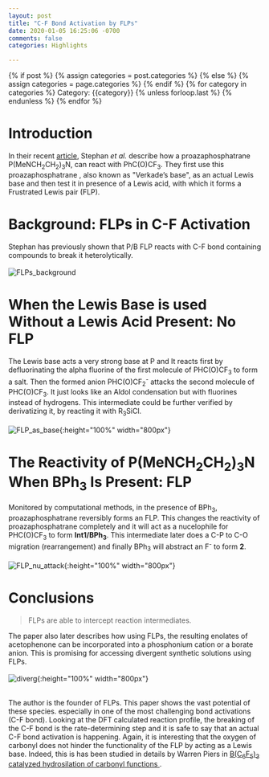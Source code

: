 ```yaml
---
layout: post
title: "C-F Bond Activation by FLPs"
date: 2020-01-05 16:25:06 -0700
comments: false
categories: Highlights

---
```

<div class="post-categories">
  {% if post %}
    {% assign categories = post.categories %}
  {% else %}
    {% assign categories = page.categories %}
  {% endif %}
  {% for category in categories %}
  Category: {{category}}
  {% unless forloop.last %}&nbsp;{% endunless %}
  {% endfor %}
</div>

# Introduction
In their recent [article](https://doi.org/10.1039/C9DT04588K), Stephan _et al._ describe how a proazaphosphatrane P(MeNCH<sub>2</sub>CH<sub>2</sub>)<sub>3</sub>N, can react with PhC(O)CF<sub>3</sub>. They first use this proazaphosphatrane , also known as "Verkade’s base", as an actual Lewis base and then test it in presence of a Lewis acid, with which it forms a Frustrated Lewis pair (FLP).

# Background: FLPs in C-F Activation
Stephan has previously shown that P/B FLP reacts with C-F bond containing compounds to
break it heterolytically.  
<br/>
![FLPs_background](https://dl.dropboxusercontent.com/s/bthvv4euey4pt22/FLPs_background3.png?dl=0)  

# When the Lewis Base is used Without a Lewis Acid Present: No FLP
The Lewis base acts a very strong base at P and It reacts first by defluorinating the alpha fluorine of the first molecule of 
PHC(O)CF<sub>3</sub> to form a salt. Then the formed anion PHC(O)CF<sub>2</sub><sup>-</sup> attacks the second molecule of PHC(O)CF<sub>3</sub>. It just looks like an Aldol condensation but with fluorines instead of hydrogens. This intermediate could be
further verified by derivatizing it, by reacting it with R<sub>3</sub>SiCl.
<br/>    
![FLP_as_base](https://dl.dropboxusercontent.com/s/ark8707nx0uwnoy/FLP_as_base5.jpg?dl=0){:height="100%" width="800px"}  

# The Reactivity of P(MeNCH<sub>2</sub>CH<sub>2</sub>)<sub>3</sub>N When BPh<sub>3</sub> Is Present: FLP

Monitored by computational methods, in the presence of BPh<sub>3</sub>, proazaphosphatrane reversibly forms an FLP. This changes the reactivity of proazaphosphatrane
completely and it will act as a nucelophile for PHC(O)CF<sub>3</sub> to form __Int1/BPh<sub>3</sub>__. This intermediate
later does a C-P to C-O migration (rearrangement) and finally BPh<sub>3</sub> will abstract an F<sup>-</sup> to form __2__.  
<br/>
![FLP_nu_attack](https://dl.dropboxusercontent.com/s/nh9sf8eu3wwt5uq/FLP_nu_attack.png?dl=0){:height="100%" width="800px"}  

# Conclusions

> FLPs are able to intercept reaction intermediates.

The paper also later describes how using FLPs, the resulting enolates of acetophenone can be incorporated into a phosphonium cation or a borate anion. This is promising for accessing divergent synthetic solutions using FLPs.  
<br/>
![diverg](https://dl.dropboxusercontent.com/s/kbpkj7isrh9iicu/diverg.jpeg?dl=0){:height="100%" width="800px"}  
<br/>

The author is the founder of FLPs. This paper shows the vast potential 
of these species. especially in one of the most challenging bond activations (C-F bond). Looking at the 
DFT calculated reaction profile, the breaking of the C-F bond is the rate-determining step and it is safe to say that 
an actual C-F bond activation is happening. Again, it is interesting that the oxygen of carbonyl does not hinder the functionality of the FLP by acting as a Lewis base. Indeed, this is has been studied in details by Warren Piers in
[B(C<sub>6</sub>F<sub>5</sub>)<sub>3</sub> catalyzed hydrosilation of carbonyl functions ](https://doi.org/10.1021/jo991828a).

